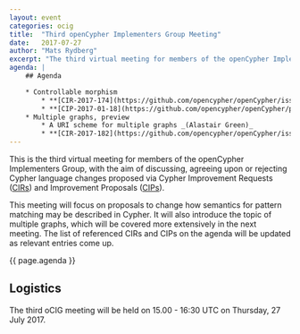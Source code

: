 ```yaml
---
layout: event
categories: ocig
title:  "Third openCypher Implementers Group Meeting"
date:   2017-07-27
author: "Mats Rydberg"
excerpt: "The third virtual meeting for members of the openCypher Implementers Group."
agenda: |
    ## Agenda

    * Controllable morphism
        * **[CIR-2017-174](https://github.com/opencypher/openCypher/issues/174)**: Isomorphic pattern matching and configurable uniqueness _(Stefan Plantikow)_
        * **[CIP-2017-01-18](https://github.com/opencypher/openCypher/pull/175)**: Isomorphic Matching Semantics _(Stefan Plantikow)_
    * Multiple graphs, preview
        * A URI scheme for multiple graphs _(Alastair Green)_
        * **[CIR-2017-182](https://github.com/opencypher/openCypher/issues/182)**: Adding support for multiple graphs _(Stefan Plantikow)_
---
```

This is the third virtual meeting for members of the openCypher Implementers Group, with the aim of discussing, agreeing upon or rejecting Cypher language changes proposed via Cypher Improvement Requests (<a href="https://github.com/opencypher/openCypher/issues?q=is%3Aopen+is%3Aissue+label%3ACIR" target="_blank">CIRs</a>) and Improvement Proposals (<a href="/cips/" target="_blank">CIPs</a>).

This meeting will focus on proposals to change how semantics for pattern matching may be described in Cypher.
It will also introduce the topic of multiple graphs, which will be covered more extensively in the next meeting.
The list of referenced CIRs and CIPs on the agenda will be updated as relevant entries come up.

{{ page.agenda }}

## Logistics

The third oCIG meeting will be held on 15.00 - 16:30 UTC on Thursday, 27 July 2017.
